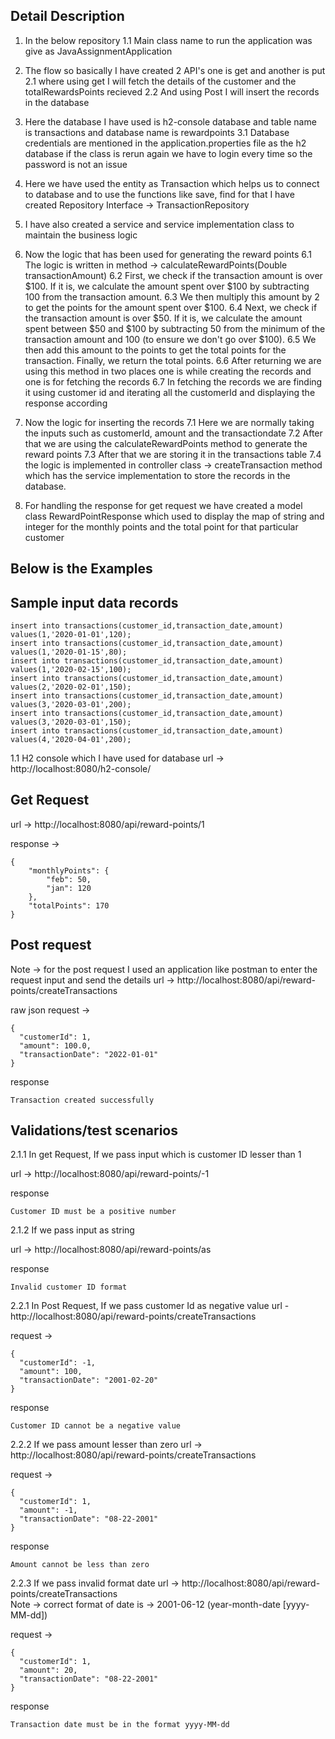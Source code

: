 ## Detail Description
1. In the below repository 
1.1 Main class name to run the application was give as JavaAssignmentApplication 

2. The flow so basically I have created 2 API's one is get and another is put
2.1 where using get I will fetch the details of the customer and the totalRewardsPoints recieved
2.2 And using Post I will insert the records in the database

3. Here the database I have used is h2-console database and table name is transactions and database name is rewardpoints
3.1 Database credentials are mentioned in the application.properties file as the h2 database if the class is rerun again we have to login every time so the password is not an issue

4. Here we have used the entity as Transaction which helps us to connect to database and to use the functions like save, find for that I have created Repository Interface -> TransactionRepository

5. I have also created a service and service implementation class to maintain the business logic

6. Now the logic that has been used for generating the reward points 
6.1 The logic is written in method -> calculateRewardPoints(Double transactionAmount)
6.2 First, we check if the transaction amount is over $100. If it is, we calculate the amount spent over $100 by subtracting 100 from the transaction amount.
6.3 We then multiply this amount by 2 to get the points for the amount spent over $100.
6.4 Next, we check if the transaction amount is over $50. If it is, we calculate the amount spent between $50 and $100 by subtracting 50 from the minimum of the transaction amount and 100 (to ensure we don't go over $100).
6.5 We then add this amount to the points to get the total points for the transaction.
Finally, we return the total points.
6.6 After returning we are using this method in two places one is while creating the records and one is for fetching the records
6.7 In fetching the records we are finding it using customer id and iterating all the customerId and displaying the response according 

7. Now the logic for inserting the records
7.1 Here we are normally taking the inputs such as customerId, amount and the transactiondate
7.2 After that we are using the calculateRewardPoints method to generate the reward points 
7.3 After that we are storing it in the transactions table 
7.4 the logic is implemented in controller class -> createTransaction method which has the service implementation to store the records in the database.


8. For handling the response for get request we have created a model class RewardPointResponse which used to display the map of string and integer for the monthly points and the total point for that particular customer

## Below is the Examples

## Sample input data records 
```
insert into transactions(customer_id,transaction_date,amount) values(1,'2020-01-01',120);
insert into transactions(customer_id,transaction_date,amount) values(1,'2020-01-15',80);
insert into transactions(customer_id,transaction_date,amount) values(1,'2020-02-15',100);
insert into transactions(customer_id,transaction_date,amount) values(2,'2020-02-01',150);
insert into transactions(customer_id,transaction_date,amount) values(3,'2020-03-01',200);
insert into transactions(customer_id,transaction_date,amount) values(3,'2020-03-01',150);
insert into transactions(customer_id,transaction_date,amount) values(4,'2020-04-01',200);
```

1.1 H2 console which I have used for database 
url -> http://localhost:8080/h2-console/

## Get Request 
url -> http://localhost:8080/api/reward-points/1

response ->
```
{
    "monthlyPoints": {
        "feb": 50,
        "jan": 120
    },
    "totalPoints": 170
}
```

## Post request 
Note -> for the post request I used an application like postman to enter the request input and send the details 
url -> http://localhost:8080/api/reward-points/createTransactions

raw json request ->
```
{
  "customerId": 1,
  "amount": 100.0,
  "transactionDate": "2022-01-01"
}
```
response
```
Transaction created successfully
```
## Validations/test scenarios
2.1.1 In get Request, If we pass input which is customer ID lesser than 1

url -> http://localhost:8080/api/reward-points/-1

response 
```
Customer ID must be a positive number
```
2.1.2 If we pass input as string 

url -> http://localhost:8080/api/reward-points/as

response 
```
Invalid customer ID format
```
2.2.1 In Post Request, If we pass customer Id as negative value
url - http://localhost:8080/api/reward-points/createTransactions

request ->
```
{
  "customerId": -1,
  "amount": 100,
  "transactionDate": "2001-02-20"
}
```
response 
```
Customer ID cannot be a negative value
```

2.2.2 If we pass amount lesser than zero
url -> http://localhost:8080/api/reward-points/createTransactions

request ->
```
{
  "customerId": 1,
  "amount": -1,
  "transactionDate": "08-22-2001"
}
```
response 
```
Amount cannot be less than zero
```
2.2.3 If we pass invalid format date
url -> http://localhost:8080/api/reward-points/createTransactions <br/>
Note -> correct format of date is -> 2001-06-12 (year-month-date [yyyy-MM-dd])

request ->
```
{
  "customerId": 1,
  "amount": 20,
  "transactionDate": "08-22-2001"
}
```

response 
```
Transaction date must be in the format yyyy-MM-dd
```

